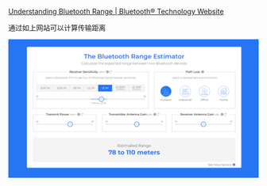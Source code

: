 [Understanding Bluetooth Range | Bluetooth® Technology Website](https://www.bluetooth.com/learn-about-bluetooth/key-attributes/range/#estimator)

通过如上网站可以计算传输距离

![image-20231124144623531](./img/image-20231124144623531.png)


